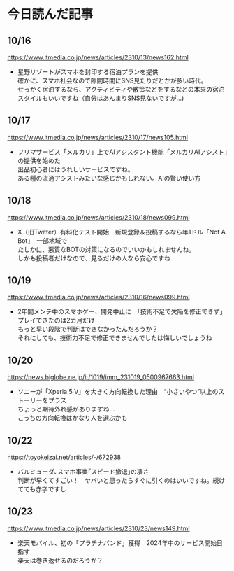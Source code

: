 # 今日読んだ記事

## 10/16
https://www.itmedia.co.jp/news/articles/2310/13/news162.html
 - 星野リゾートがスマホを封印する宿泊プランを提供<br>
確かに、スマホ社会なので隙間時間にSNS見たりだとかが多い時代。<br>
せっかく宿泊するなら、アクティビティや散策などをするなどの本来の宿泊スタイルもいいですね（自分はあんまりSNS見ないですが…)

## 10/17
https://www.itmedia.co.jp/news/articles/2310/17/news105.html
 - フリマサービス「メルカリ」上でAIアシスタント機能「メルカリAIアシスト」の提供を始めた<br>
出品初心者にはうれしいサービスですね。<br>
ある種の流通アシストみたいな感じかもしれない。AIの賢い使い方

## 10/18
https://www.itmedia.co.jp/news/articles/2310/18/news099.html
 - X（旧Twitter）有料化テスト開始　新規登録＆投稿するなら年1ドル「Not A Bot」　一部地域で<br>
 たしかに、悪質なBOTの対策になるのでいいかもしれませんね。<br>
 しかも投稿者だけなので、見るだけの人なら安心ですね

## 10/19
https://www.itmedia.co.jp/news/articles/2310/16/news099.html
 - 2年間メンテ中のスマホゲー、開発中止に　「技術不足で欠陥を修正できず」　プレイできたのは2カ月だけ<br>
 もっと早い段階で判断はできなかったんだろうか？<br>
 それにしても、技術力不足で修正できませんでしたは悔しいでしょうね

## 10/20
https://news.biglobe.ne.jp/it/1019/imm_231019_0500967663.html
 - ソニーが「Xperia 5 V」を大きく方向転換した理由　“小さいやつ”以上のストーリーをプラス<br>
ちょっと期待外れ感がありますね…<br>
こっちの方向転換はかなり人を選ぶかも

## 10/22
https://toyokeizai.net/articles/-/672938
 - バルミューダ､スマホ事業｢スピード撤退｣の凄さ<br>
 判断が早くてすごい！　ヤバいと思ったらすぐに引くのはいいですね。続けてても赤字ですし

## 10/23
https://www.itmedia.co.jp/news/articles/2310/23/news149.html
 - 楽天モバイル、初の「プラチナバンド」獲得　2024年中のサービス開始目指す<br>
楽天は巻き返せるのだろうか？

